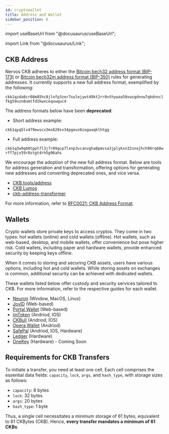 ```yaml
---
id: cryptowallet
title: Address and Wallet
sidebar_position: 6
---
```


import useBaseUrl from "@docusaurus/useBaseUrl";

import Link from "@docusaurus/Link";

## CKB Address

Nervos CKB adheres to either the [Bitcoin bech32 address format (BIP-173)](https://github.com/bitcoin/bips/blob/master/bip-0173.mediawiki) or [Bitcoin bech32m address format (BIP-350)](https://github.com/sipa/bips/blob/bip-bech32m/bip-0350.mediawiki) rules for generating addresses. It currently supports a new full address format, exemplified by the following:

`ckb1qzda0cr08m85hc8jlnfp3zer7xulejywt49kt2rr0vthywaa50xwsqdnnw7qkdnnclfkg59uzn8umtfd2kwxceqxwquc4`

The address formats below have been **deprecated**:

- Short address example:

`ckb1qyq5lv479ewscx3ms620sv34pgeuz6zagaaqklhtgg`

- Full address example:

`ckb1q3w9q60tppt7l3j7r09qcp7lxnp3vcanvgha8pmvsa3jplykxn32snajhch96rq68wrff7pjx59r8stgt4rh5g96ahs`

We encourage the adoption of the new full address format. Below are tools for address generation and transformation, offering options for generating new addresses and converting deprecated ones, and vice versa. 

- [CKB.tools/address](https://ckb.tools/)
- [CKB Lumos](https://lumos-website.vercel.app/#2-generate-a-wallet-account)
- [ckb-address-transformer](https://codesandbox.io/s/ckb-address-transformer-524gi)

For more information, refer to [RFC0021: CKB Address Format](https://github.com/nervosnetwork/rfcs/blob/master/rfcs/0021-ckb-address-format/0021-ckb-address-format.md).

## Wallets

Crypto wallets store private keys to access cryptos. They come in two types: hot wallets (online) and cold wallets (offline). Hot wallets, such as web-based, desktop, and mobile wallets, offer convenience but pose higher risk. Cold wallets, including paper and hardware wallets, provide enhanced security by keeping keys offline.

When it comes to storing and securing CKB assets, users have various options, including hot and cold wallets. While storing assets on exchanges is common, additional security can be achieved with dedicated wallets. 

These wallets listed below offer custody and security services tailored to CKB. For more information, refer to the respective guides for each wallet.

- [Neuron](https://neuron.magickbase.com/) (Window, MacOS, Linux)
- [JoyID](https://joy.id/) (Web-based)
- [Portal Wallet](https://ckb.pw/#/) (Web-based)
- [imToken](https://token.im/ckb-wallet) (Andriod, IOS)
- [CKBull](https://ckbull.app/#download) (Andriod, IOS)
- [Opera Wallet](https://www.opera.com/download) (Andriod)
- [SafePal](https://blog.safepal.com/ckb/) (Andriod, IOS, Hardware)
- [Ledger](https://www.ledger.com/) (Hardware)
- [OneKey](https://onekey.so/) (Hardware) - Coming Soon

## Requirements for CKB Transfers

To initiate a transfer, you need at least one cell. Each cell comprises the essential data fields: `capacity`, `lock`, `args`, and `hash_type`, with storage sizes as follows:
- `capacity`: 8 bytes
- `lock`: 32 bytes
- `args`: 20 bytes
- `hash_type`: 1 byte

Thus, a single cell necessitates a minimum storage of 61 bytes, equivalent to 61 CKBytes (CKB). Hence, **every transfer mandates a minimum of 61 CKBs**.
